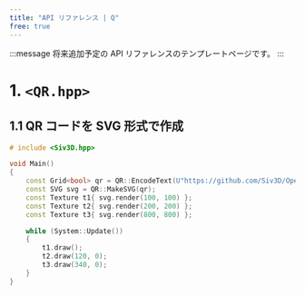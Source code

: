 ```yaml
---
title: "API リファレンス | Q"
free: true
---
```


:::message
将来追加予定の API リファレンスのテンプレートページです。
:::

# 1. `<QR.hpp>`

## 1.1 QR コードを SVG 形式で作成

```cpp
# include <Siv3D.hpp>

void Main()
{
	const Grid<bool> qr = QR::EncodeText(U"https://github.com/Siv3D/OpenSiv3D");
	const SVG svg = QR::MakeSVG(qr);
	const Texture t1{ svg.render(100, 100) };
	const Texture t2{ svg.render(200, 200) };
	const Texture t3{ svg.render(800, 800) };

	while (System::Update())
	{
		t1.draw();
		t2.draw(120, 0);
		t3.draw(340, 0);
	}
}
```

